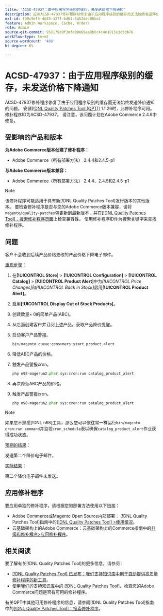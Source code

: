 ```yaml
---
title: 'ACSD-47937：由于应用程序级别的缓存，未发送价格下降通知'
description: 应用ACSD-47937修补程序以修复由于应用程序级别的缓存而无法始终发送降价通知的Adobe Commerce问题。
exl-id: f39c9ef6-4689-427f-bd61-3a52dec88be2
feature: Admin Workspace, Cache, Orders
role: Admin
source-git-commit: 958179e0f3efe08e65ea8b0c4c4e1015e3c5bb76
workflow-type: tm+mt
source-wordcount: '408'
ht-degree: 0%

---
```


# ACSD-47937：由于应用程序级别的缓存，未发送价格下降通知

ACSD-47937修补程序修复了由于应用程序级别的缓存而无法始终发送降价通知的问题。 安装[[!DNL Quality Patches Tool (QPT)]](/help/announcements/adobe-commerce-announcements/magento-quality-patches-released-new-tool-to-self-serve-quality-patches.md) 1.1.26时，此修补程序可用。 修补程序ID为ACSD-47937。 请注意，该问题计划在Adobe Commerce 2.4.6中修复。

## 受影响的产品和版本

**为Adobe Commerce版本创建了修补程序：**

* Adobe Commerce（所有部署方法） 2.4.4和2.4.5-p1

**与Adobe Commerce版本兼容：**

* Adobe Commerce（所有部署方法） 2.4.4、2.4.5和2.4.5-p1

>[!NOTE]
>
>该修补程序可能适用于具有新[!DNL Quality Patches Tool]发行版本的其他版本。 要检查修补程序是否与您的Adobe Commerce版本兼容，请将`magento/quality-patches`包更新到最新版本，并在[[!DNL Quality Patches Tool]：搜索修补程序页面](https://experienceleague.adobe.com/tools/commerce-quality-patches/index.html?lang=zh-Hans)上检查兼容性。 使用修补程序ID作为搜索关键字来查找修补程序。

## 问题

客户不会收到后续产品价格更改的产品价格下降电子邮件。

<u>重现步骤</u>：

1. 在&#x200B;**[!UICONTROL Store]** > **[!UICONTROL Configuration]** > **[!UICONTROL Catalog]** > **[!UICONTROL Product Alert]**&#x200B;中为&#x200B;*[!UICONTROL Price Changes]*&#x200B;和&#x200B;*[!UICONTROL Back in Stock]*&#x200B;启用&#x200B;**[!UICONTROL Product Alert]**。
1. 启用&#x200B;**[!UICONTROL Display Out of Stock Products]**。
1. 创建数量= 0的简单产品(ABC)。
1. 从店面创建客户并订阅上述产品，获取产品降价提醒。
1. 启动客户产品警报。

   ```PHP
   bin/magento queue:consumers:start product_alert
   ```

1. 降低ABC产品的价格。
1. 触发产品警报cron。

   ```PHP
   php n98-magerun2.phar sys:cron:run catalog_product_alert
   ```

1. 再次降低ABC产品的价格。
1. 触发产品警报cron。

   ```PHP
   php n98-magerun2.phar sys:cron:run catalog_product_alert
   ```

>[!NOTE]
>
>如果您不熟悉[!DNL n98]工具，那么您可以像往常一样运行`bin/magento cron:run command`并监视`cron_schedule`表以确保`catalog_product_alert`作业获得成功状态。

<u>预期的结果</u>：

发送第二个降价电子邮件。

<u>实际结果</u>：

第二个降价电子邮件未发送。

## 应用修补程序

要应用单独的修补程序，请根据您的部署方法使用以下链接：

* Adobe Commerce或Magento Open Source内部部署： [!DNL Quality Patches Tool]指南中的[[!DNL Quality Patches Tool] >使用情况](https://experienceleague.adobe.com/docs/commerce-operations/tools/quality-patches-tool/usage.html?lang=zh-Hans)。
* 云基础架构上的Adobe Commerce：云基础架构上的Commerce指南中的[升级和修补程序>应用修补程序](https://experienceleague.adobe.com/docs/commerce-cloud-service/user-guide/develop/upgrade/apply-patches.html?lang=zh-Hans)。

## 相关阅读

要了解有关[!DNL Quality Patches Tool]的更多信息，请参阅：

* [[!DNL Quality Patches Tool] 已发布：我们支持知识库中用于自助提供高质量修补程序的新工具](/help/announcements/adobe-commerce-announcements/magento-quality-patches-released-new-tool-to-self-serve-quality-patches.md)。
* [使用我们的支持知识库中的 [!DNL Quality Patches Tool]](/help/support-tools/patches-available-in-qpt-tool/check-patch-for-magento-issue-with-magento-quality-patches.md)，检查您的Adobe Commerce问题是否有可用的修补程序。

有关QPT中其他可用修补程序的信息，请参阅[!DNL Quality Patches Tool]指南中的[[!DNL Quality Patches Tool]：搜索修补程序](https://experienceleague.adobe.com/tools/commerce-quality-patches/index.html?lang=zh-Hans)。
